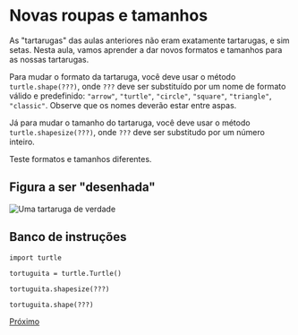 # Novas roupas e tamanhos

As "tartarugas" das aulas anteriores não eram exatamente tartarugas, e sim
setas. Nesta aula, vamos aprender a dar novos formatos e tamanhos para as
nossas tartarugas.

Para mudar o formato da tartaruga, você deve usar o método ```turtle.shape(???)```,
onde ```???``` deve ser substituído por um nome de formato válido e predefinido:
```"arrow"```, ```"turtle"```, ```"circle"```, ```"square"```, ```"triangle"```, ```"classic"```.
Observe que os nomes deverão estar entre aspas.

Já para mudar o tamanho do tartaruga, você deve usar o método ```turtle.shapesize(???)```,
onde ```???``` deve ser substitudo por um número inteiro.

Teste formatos e tamanhos diferentes.

## Figura a ser "desenhada"
![Uma tartaruga de verdade](01_novas_roupas.png "Tartaruga com formato de tartaruga")

## Banco de instruções

```import turtle```

```tortuguita = turtle.Turtle()```

```tortuguita.shapesize(???)```

```tortuguita.shape(???)```

[Próximo](02_escritora.md)
